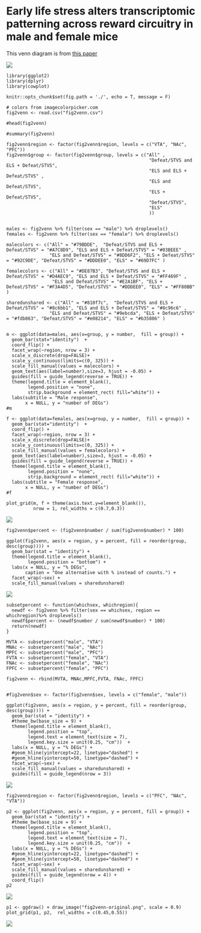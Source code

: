 Early life stress alters transcriptomic patterning across reward circuitry in male and female mice
==================================================================================================

This venn diagram is from [this
paper](https://www.biorxiv.org/content/10.1101/624353v1)

![](fig2.png)

    library(ggplot2)
    library(dplyr)
    library(cowplot)

    knitr::opts_chunk$set(fig.path = './', echo = T, message = F)

    # colors from imagecolorpicker.com
    fig2venn <- read.csv("fig2venn.csv")

    #head(fig2venn)

    #summary(fig2venn)

    fig2venn$region <- factor(fig2venn$region, levels = c("VTA", "NAc", "PFC")) 
    fig2venn$group <- factor(fig2venn$group, levels = c("All" ,  
                                                         "Defeat/STVS and ELS + Defeat/STVS",
                                                         "ELS and ELS + Defeat/STVS" ,
                                                         "ELS and Defeat/STVS",
                                                         "ELS + Defeat/STVS",
                                                         "Defeat/STVS",
                                                         "ELS" 
                                                         ))


    males <- fig2venn %>% filter(sex == "male") %>% droplevels()
    females <- fig2venn %>% filter(sex == "female") %>% droplevels()

    malecolors <- c("All" = "#79BDDE",  "Defeat/STVS and ELS + Defeat/STVS" = "#A7C8D9", "ELS and ELS + Defeat/STVS" = "#03BEEE" ,
                    "ELS and Defeat/STVS" = "#8DD6F2", "ELS + Defeat/STVS" = "#92C9DE", "Defeat/STVS" = "#DDDEE0", "ELS" = "#69D7FC" )

    femalecolors <- c("All" = "#DE87B3", "Defeat/STVS and ELS + Defeat/STVS" = "#D4AEC9", "ELS and ELS + Defeat/STVS" = "#FF469F" ,
                     "ELS and Defeat/STVS" = "#E2A1BF", "ELS + Defeat/STVS" = "#F3A4D5", "Defeat/STVS" = "#DDDEE0", "ELS" = "#FF80BB" )

    sharedunshared <- c("All" = "#810f7c",  "Defeat/STVS and ELS + Defeat/STVS" = "#8c6bb1", "ELS and ELS + Defeat/STVS" = "#8c96c6" ,
                    "ELS and Defeat/STVS" = "#9ebcda", "ELS + Defeat/STVS" = "#fdb863", "Defeat/STVS" = "#e08214", "ELS" = "#b35806" )


    m <- ggplot(data=males, aes(x=group, y = number,  fill = group)) + 
      geom_bar(stat="identity")  + 
      coord_flip() + 
      facet_wrap(~region, nrow = 3) +
      scale_x_discrete(drop=FALSE)+
      scale_y_continuous(limits=c(0, 325)) +
      scale_fill_manual(values = malecolors) +
      geom_text(aes(label=number),size=3, hjust = -0.05) +
      guides(fill = guide_legend(reverse = TRUE)) +
      theme(legend.title = element_blank(),
            legend.position = "none",
            strip.background = element_rect( fill="white")) +
      labs(subtitle = "Male response",
           x = NULL, y = "number of DEGs") 
    #m

    f <- ggplot(data=females, aes(x=group, y = number,  fill = group)) + 
      geom_bar(stat="identity")  + 
      coord_flip() + 
      facet_wrap(~region, nrow = 3) +
      scale_x_discrete(drop=FALSE)+
      scale_y_continuous(limits=c(0, 325)) +
      scale_fill_manual(values = femalecolors) +
      geom_text(aes(label=number),size=3, hjust = -0.05) +
      guides(fill = guide_legend(reverse = TRUE)) +
      theme(legend.title = element_blank(),
            legend.position = "none",
            strip.background = element_rect( fill="white")) +
      labs(subtitle = "Female response",
           x = NULL, y = "number of DEGs") 
    #f

    plot_grid(m, f + theme(axis.text.y=element_blank()), 
              nrow = 1, rel_widths = c(0.7,0.3))

![](./fig2venn-alt1-1.png)

    fig2venn$percent <- (fig2venn$number / sum(fig2venn$number) * 100)

    ggplot(fig2venn, aes(x = region, y = percent, fill = reorder(group, desc(group)))) + 
      geom_bar(stat = "identity") + 
      theme(legend.title = element_blank(),
            legend.position = "bottom") + 
      labs(x = NULL, y = "% DEGs",
           caption = "One alternative with % instead of counts.") +
      facet_wrap(~sex) +
      scale_fill_manual(values = sharedunshared) 

![](./fig2venn-alt2-1.png)

    subsetpercent <- function(whichsex, whichregion){
      newdf <- fig2venn %>% filter(sex == whichsex, region == whichregion)%>% droplevels()
      newdf$percent <- (newdf$number / sum(newdf$number) * 100)
      return(newdf)
    }

    MVTA <- subsetpercent("male", "VTA")
    MNAc <- subsetpercent("male", "NAc")
    MPFC <- subsetpercent("male", "PFC")
    FVTA <- subsetpercent("female", "VTA")
    FNAc <- subsetpercent("female", "NAc")
    FPFC <- subsetpercent("female", "PFC")

    fig2venn <- rbind(MVTA, MNAc,MPFC,FVTA, FNAc, FPFC)


    #fig2venn$sex <- factor(fig2venn$sex, levels = c("female", "male"))

    ggplot(fig2venn, aes(x = region, y = percent, fill = reorder(group, desc(group)))) + 
      geom_bar(stat = "identity") + 
      #theme_bw(base_size = 9) +
      theme(legend.title = element_blank(),
            legend.position = "top",
            legend.text = element_text(size = 7),
            legend.key.size = unit(0.25, "cm"))  + 
      labs(x = NULL, y = "% DEGs") +
      #geom_hline(yintercept=22, linetype="dashed") +
      #geom_hline(yintercept=50, linetype="dashed") +
      facet_wrap(~sex) +
      scale_fill_manual(values = sharedunshared) +
      guides(fill = guide_legend(nrow = 3)) 

![](./fig2venn-alt2-2.png)

    fig2venn$region <- factor(fig2venn$region, levels = c("PFC", "NAc", "VTA"))

    p2 <- ggplot(fig2venn, aes(x = region, y = percent, fill = group)) + 
      geom_bar(stat = "identity") + 
      #theme_bw(base_size = 9) +
      theme(legend.title = element_blank(),
            legend.position = "top",
            legend.text = element_text(size = 7),
            legend.key.size = unit(0.25, "cm"))  + 
      labs(x = NULL, y = "% DEGs") +
      #geom_hline(yintercept=22, linetype="dashed") +
      #geom_hline(yintercept=50, linetype="dashed") +
      facet_wrap(~sex) +
      scale_fill_manual(values = sharedunshared) +
      guides(fill = guide_legend(nrow = 4)) +
      coord_flip()
    p2

![](./fig2venn-alt2-3.png)

    p1 <- ggdraw() + draw_image("fig2venn-original.png", scale = 0.9)
    plot_grid(p1, p2,  rel_widths = c(0.45,0.55))

![](./pena-original-alt-1.png)
